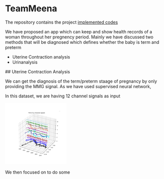 # TeamMeena
The repository contains the project <a href="implemented_codes"> implemented codes </a>

<p>We have proposed an app which can keep and show health records of a woman throughout her pregnency period. Mainly we have discussed two methods that will be diagnosed which defines whether the baby is term and preterm</p>
<ul>
  <li>Uterine Contraction analysis</li>
  <li>Urinanalysis</li>
  </ul>
## Uterine Contraction Analysis
<p>We can get the diagnosis of the term/preterm staage of pregnancy by only providing the MMG signal. As we have used supervised neural network,  

In this dataset, we are having 12 channel signals as input

<img src = "images/plot signals (1).png" width = 200 >

We then focused on to do some 
